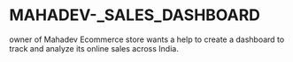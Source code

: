 # MAHADEV-_SALES_DASHBOARD
owner of Mahadev Ecommerce store wants a help to create a dashboard to track and analyze its online sales across India.
